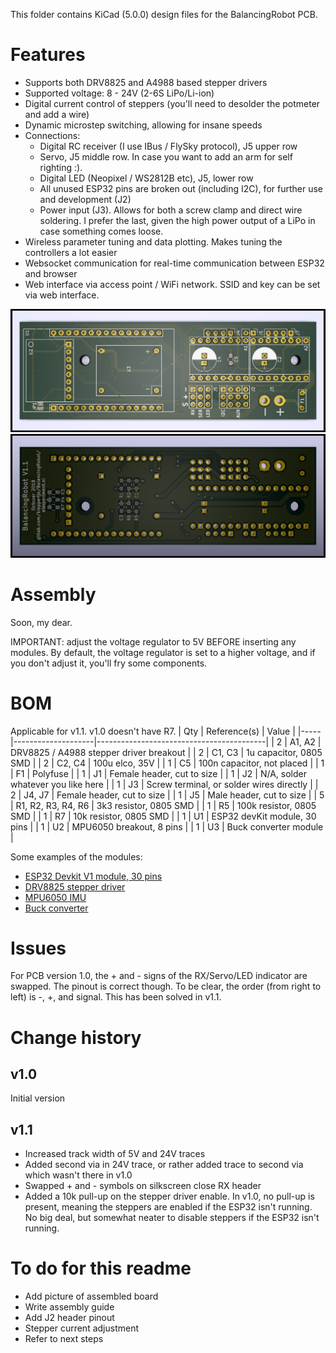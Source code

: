 
This folder contains KiCad (5.0.0) design files for the BalancingRobot PCB. 

# Features
* Supports both DRV8825 and A4988 based stepper drivers
* Supported voltage: 8 - 24V (2-6S LiPo/Li-ion)
* Digital current control of steppers (you'll need to desolder the potmeter and add a wire)
* Dynamic microstep switching, allowing for insane speeds
* Connections: 
	- Digital RC receiver (I use IBus / FlySky protocol), J5 upper row
	- Servo, J5 middle row. In case you want to add an arm for self righting :).
	- Digital LED (Neopixel / WS2812B etc), J5, lower row
	- All unused ESP32 pins are broken out (including I2C), for further use and development (J2)
	- Power input (J3). Allows for both a screw clamp and direct wire soldering. I prefer the last, given the high power output of a LiPo in case something comes loose.
* Wireless parameter tuning and data plotting. Makes tuning the controllers a lot easier
* Websocket communication for real-time communication between ESP32 and browser
* Web interface via access point / WiFi network. SSID and key can be set via web interface.

![Top side](/PCB/pictures/pcb_v1-1_top.png)
![Top side](/PCB/pictures/pcb_v1-1_bottom.png)

# Assembly
Soon, my dear.

IMPORTANT: adjust the voltage regulator to 5V BEFORE inserting any modules. By default, the voltage regulator is set to a higher voltage, and if you don't adjust it, you'll fry some components. 


# BOM
Applicable for v1.1. v1.0 doesn't have R7.
| Qty | Reference(s)       | Value                                    |
|-----|--------------------|------------------------------------------|
| 2   | A1, A2             | DRV8825 / A4988 stepper driver breakout  |
| 2   | C1, C3             | 1u capacitor, 0805 SMD                   |
| 2   | C2, C4             | 100u elco, 35V                               |
| 1   | C5                 | 100n capacitor, not placed               |
| 1   | F1                 | Polyfuse                                 |
| 1   | J1                 | Female header, cut to size               |
| 1   | J2                 | N/A, solder whatever you like here       |
| 1   | J3                 | Screw terminal, or solder wires directly |
| 2   | J4, J7             | Female header, cut to size               |
| 1   | J5                 | Male header, cut to size                 |
| 5   | R1, R2, R3, R4, R6 | 3k3 resistor, 0805 SMD                   |
| 1   | R5                 | 100k resistor, 0805 SMD                  |
| 1   | R7                 | 10k resistor, 0805 SMD                   |
| 1   | U1                 | ESP32 devKit module, 30 pins             |
| 1   | U2                 | MPU6050 breakout, 8 pins                 |
| 1   | U3                 | Buck converter module                    |

Some examples of the modules:
* [ESP32 Devkit V1 module, 30 pins](https://www.aliexpress.com/item/ESP32-Development-Board-WiFi-Bluetooth-Ultra-Low-Power-Consumption-Dual-Core-ESP-32-ESP-32S/32802431728.html?spm=a2g0s.9042311.0.0.26604c4dM62q0I)
* [DRV8825 stepper driver](https://www.aliexpress.com/item/Free-shipping-10pcs-lot-3D-Printer-StepStick-DRV8825-Stepper-Motor-Drive-Carrier-Reprap-4-layer-PCB/32292074706.html?spm=a2g0s.9042311.0.0.26604c4dM62q0I)
* [MPU6050 IMU](http://www.aliexpress.com/item/GY-521-MPU-6050-MPU6050-Module-3-Axis-analog-gyro-sensors-3-Axis-Accelerometer-Module/32340949017.html?spm=a2g0s.9042311.0.0.26604c4dM62q0I)
* [Buck converter](https://www.aliexpress.com/item/10PCS-Mini-3A-DC-DC-Converter-Step-Down-Module-Adjustable-3V-5V-16V-Power-for-RC/32639738406.html?spm=a2g0s.9042311.0.0.66ef4c4duolobi)

# Issues
For PCB version 1.0, the + and - signs of the RX/Servo/LED indicator are swapped. The pinout is correct though. To be clear, the order (from right to left) is -, +, and signal. This has been solved in v1.1.

# Change history
## v1.0 
Initial version
## v1.1
* Increased track width of 5V and 24V traces
* Added second via in 24V trace, or rather added trace to second via which wasn't there in v1.0
* Swapped + and - symbols on silkscreen close RX header 
* Added a 10k pull-up on the stepper driver enable. In v1.0, no pull-up is present, meaning the steppers are enabled if the ESP32 isn't running. No big deal, but somewhat neater to disable steppers if the ESP32 isn't running.

# To do for this readme
* Add picture of assembled board
* Write assembly guide
* Add J2 header pinout
* Stepper current adjustment
* Refer to next steps
